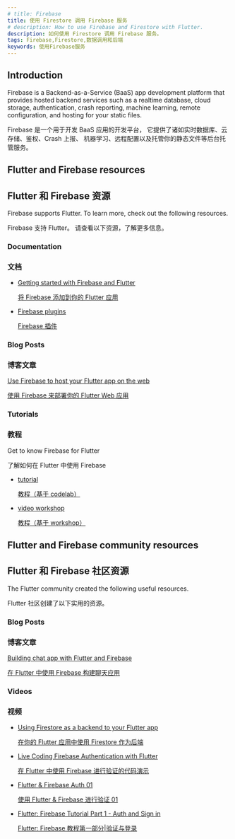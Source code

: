 ```yaml
---
# title: Firebase
title: 使用 Firestore 调用 Firebase 服务
# description: How to use Firebase and Firestore with Flutter.
description: 如何使用 Firestore 调用 Firebase 服务。
tags: Firebase,Firestore,数据调用和后端
keywords: 使用Firebase服务
---
```


## Introduction

Firebase is a Backend-as-a-Service (BaaS) app development platform
that provides hosted backend services such as a realtime database,
cloud storage, authentication, crash reporting, machine learning,
remote configuration, and hosting for your static files.

Firebase 是一个用于开发 BaaS 应用的开发平台，
它提供了诸如实时数据库、云存储、鉴权、Crash 上报、
机器学习、远程配置以及托管你的静态文件等后台托管服务。

## Flutter and Firebase resources

## Flutter 和 Firebase 资源

Firebase supports Flutter. To learn more,
check out the following resources.

Firebase 支持 Flutter。
请查看以下资源，了解更多信息。

### Documentation

### 文档

* [Getting started with Firebase and Flutter][started]

  [将 Firebase 添加到你的 Flutter 应用][started]

* [Firebase plugins][]

  [Firebase 插件][Firebase plugins]

### Blog Posts

### 博客文章

[Use Firebase to host your Flutter app on the web][article]

[使用 Firebase 来部署你的 Flutter Web 应用][article]

### Tutorials

### 教程

Get to know Firebase for Flutter

了解如何在 Flutter 中使用 Firebase

* [tutorial][codelab1]

  [教程（基于 codelab）][codelab1]

* [video workshop][workshop]

  [教程（基于 workshop）][workshop]

## Flutter and Firebase community resources

## Flutter 和 Firebase 社区资源

The Flutter community created the following useful resources.

Flutter 社区创建了以下实用的资源。

### Blog Posts

### 博客文章

[Building chat app with Flutter and Firebase][chat app]

[在 Flutter 中使用 Firebase 构建聊天应用][chat app]

### Videos

### 视频

* [Using Firestore as a backend to your Flutter app][video]

  [在你的 Flutter 应用中使用 Firestore 作为后端][video]

* [Live Coding Firebase Authentication with Flutter][video2]

  [在 Flutter 中使用 Firebase 进行验证的代码演示][video2]

* [Flutter & Firebase Auth 01][video3]

  [使用 Flutter & Firebase 进行验证 01][video3]

* [Flutter: Firebase Tutorial Part 1 - Auth and Sign in][video4]

  [Flutter: Firebase 教程第一部分|验证与登录][video4]

[article]: {{site.flutter-medium}}/must-try-use-firebase-to-host-your-flutter-app-on-the-web-852ee533a469
[chat app]: {{site.medium}}/flutter-community/building-a-chat-app-with-flutter-and-firebase-from-scratch-9eaa7f41782e
[codelab1]: {{site.codelabs}}/codelabs/firebase-get-to-know-flutter
[Firebase plugins]: {{site.firebase}}/docs/flutter/setup#available-plugins
[started]: {{site.firebase}}/docs/flutter/setup
[video]: {{site.bili.video}}/BV184411575K/
[video2]: {{site.yt.watch}}/OlcYP6UXlm8
[video3]: {{site.yt.watch}}/u_Lyx8KJWpg
[video4]: {{site.yt.watch}}/13-jNF984C0
[workshop]: {{site.bili.video}}/BV14b4y1o7Wn/
